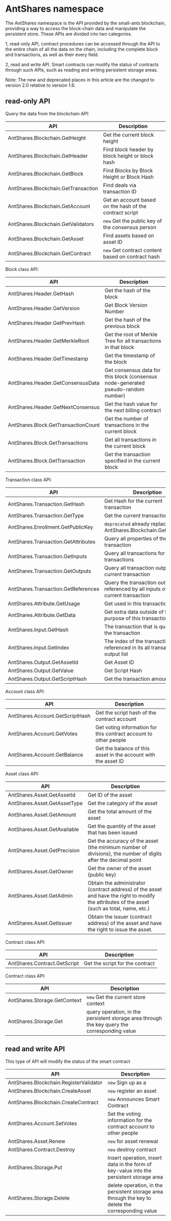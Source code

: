 # AntShares namespace

The AntShares namespace is the API provided by the small-ants blockchain, providing a way to access the block-chain data and manipulate the persistent store. These APIs are divided into two categories.

1, read-only API, contract procedures can be accessed through the API to the entire chain of all the data on the chain, including the complete block and transactions, as well as their every field.

2, read and write API. Smart contracts can modify the status of contracts through such APIs, such as reading and writing persistent storage areas.

Note: The new and deprecated places in this article are the changed to version 2.0 relative to version 1.6.

## read-only API

Query the data from the blockchain API:

| API | Description |
| ----------------------------------- | -------------------- |
| AntShares.Blockchain.GetHeight | Get the current block height |
| AntShares.Blockchain.GetHeader | Find block header by block height or block hash |
| AntShares.Blockchain.GetBlock | Find Blocks by Block Height or Block Hash |
| AntShares.Blockchain.GetTransaction | Find deals via transaction ID |
| AntShares.Blockchain.GetAccount | Get an account based on the hash of the contract script |
| AntShares.Blockchain.GetValidators | `new` Get the public key of the consensus person
AntShares.Blockchain.GetAsset | Find assets based on asset ID
| AntShares.Blockchain.GetContract | `new` Get contract content based on contract hash |

Block class API:

| API | Description |
| ----------------------------------- | -------------------------- |
| AntShares.Header.GetHash | Get the hash of the block |
| AntShares.Header.GetVersion | Get Block Version Number |
| AntShares.Header.GetPrevHash | Get the hash of the previous block |
| AntShares.Header.GetMerkleRoot | Get the root of Merkle Tree for all transactions in that block |
| AntShares.Header.GetTimestamp | Get the timestamp of the block
| AntShares.Header.GetConsensusData | Get consensus data for this block (consensus node-generated pseudo-random number) |
| AntShares.Header.GetNextConsensus | Get the hash value for the next billing contract |
| AntShares.Block.GetTransactionCount | Get the number of transactions in the current block |
| AntShares.Block.GetTransactions | Get all transactions in the current block |
| AntShares.Block.GetTransaction | Get the transaction specified in the current block |

Transaction class API:

| API | Description |
| ----------------------------------- | ---------------------------------------- |
| AntShares.Transaction.GetHash | Get Hash for the current transaction
| AntShares.Transaction.GetType | Get the current transaction type |
| AntShares.Enrollment.GetPublicKey | `deprecated` already replaced with AntShares.Blockchain.GetValidators |
| AntShares.Transaction.GetAttributes | Query all properties of the current transaction |
| AntShares.Transaction.GetInputs | Query all transactions for current transactions
| AntShares.Transaction.GetOutputs | Query all transaction output for current transaction |
| AntShares.Transaction.GetReferences | Query the transaction output referenced by all inputs of the current transaction |
| AntShares.Attribute.GetUsage | Get used in this transaction feature
| AntShares.Attribute.GetData | Get extra data outside of the purpose of this transaction feature |
| AntShares.Input.GetHash | The transaction that is quoted by the transaction
| AntShares.Input.GetIndex | The index of the transaction that is referenced in its all transaction output list |
| AntShares.Output.GetAssetId | Get Asset ID |
| AntShares.Output.GetValue | Get Script Hash |
| AntShares.Output.GetScriptHash | Get the transaction amount

Account class API:

| API | Description |
| ------------------------------- | ------------------ |
| AntShares.Account.GetScriptHash | Get the script hash of the contract account
| AntShares.Account.GetVotes | Get voting information for this contract account to other people |
| AntShares.Account.GetBalance | Get the balance of this asset in the account with the asset ID |

Asset class API:

| API | Description |
| ---------------------------- | ------------------------------------- |
| AntShares.Asset.GetAssetId | Get ID of the asset
| AntShares.Asset.GetAssetType | Get the category of the asset
| AntShares.Asset.GetAmount | Get the total amount of the asset
| AntShares.Asset.GetAvailable | Get the quantity of the asset that has been issued |
| AntShares.Asset.GetPrecision | Get the accuracy of the asset (the minimum number of divisions), the number of digits after the decimal point |
| AntShares.Asset.GetOwner | Get the owner of the asset (public key) |
| AntShares.Asset.GetAdmin | Obtain the administrator (contract address) of the asset and have the right to modify the attributes of the asset (such as total, name, etc.)
| AntShares.Asset.GetIssuer | Obtain the issuer (contract address) of the asset and have the right to issue the asset.

Contract class API:

| API | Description |
| ---------------------------- | -------- |
| AntShares.Contract.GetScript | Get the script for the contract |

Contract class API:

| API | Description |
| ---------------------------- | ------------------------------- |
| AntShares.Storage.GetContext | `new` Get the current store context |
| AntShares.Storage.Get | query operation, in the persistent storage area through the key query the corresponding value |

## read and write API

This type of API will modify the status of the smart contract

| API | Description |
| -------------------------------------- | -------------------------------- |
AntShares.Blockchain.RegisterValidator | `new` Sign up as a
AntShares.Blockchain.CreateAsset | `new` register an asset
AntShares.Blockchain.CreateContract | `new` Announces Smart Contract
| AntShares.Account.SetVotes | Set the voting information for the contract account to other people |
AntShares.Asset.Renew | `new` for asset renewal
AntShares.Contract.Destroy | `new` destroy contract
| AntShares.Storage.Put | Insert operation, insert data in the form of key-value into the persistent storage area |
| AntShares.Storage.Delete | delete operation, in the persistent storage area through the key to delete the corresponding value |
